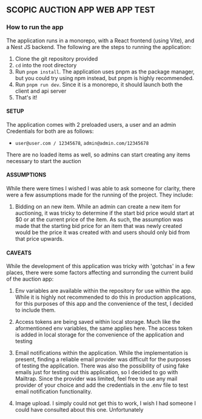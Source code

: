 ## SCOPIC AUCTION APP WEB APP TEST

### How to run the app

The application runs in a monorepo, with a React frontend (using Vite), and a Nest JS backend. The following are the steps to running the application:

1.  Clone the git repository provided
2.  `cd` into the root directory
3.  Run `pnpm install`. The application uses pnpm as the package manager, but you could try using npm instead, but pnpm is highly recommended.
4.  Run `pnpm run dev`. Since it is a monorepo, it should launch both the client and api server
5.  That's it!

#### SETUP

The application comes with 2 preloaded users, a user and an admin Credentials for both are as follows:

- `user@user.com / 12345678`, `admin@admin.com/12345678`

There are no loaded items as well, so admins can start creating any items necessary to start the auction

#### ASSUMPTIONS

While there were times I wished I was able to ask someone for clarity, there were a few assumptions made for the running of the project. They include:

1. Bidding on an new item. While an admin can create a new item for auctioning, it was tricky to determine if the start bid price would start at $0 or at the current price of the item. As such, the assumption was made that the starting bid price for an item that was newly created would be the price it was created with and users should only bid from that price upwards.

#### CAVEATS

While the development of this application was tricky with 'gotchas' in a few places, there were some factors affecting and surronding the current build of the auction app:

1. Env variables are available within the repository for use within the app. While it is highly not recommended to do this in production applications, for this purposes of this app and the convenience of the test, I decided to include them.

2. Access tokens are being saved within local storage. Much like the aformentioned env variables, the same applies here. The access token is added in local storage for the convenience of the application and testing
3. Email notifications within the application. While the implementation is present, finding a reliable email provider was difficult for the purposes of testing the application. There was also the possibility of using fake emails just for testing out this application, so I decided to go with Mailtrap. Since the provider was limited, feel free to use any mail provider of your choice and add the credentials in the .env file to test email notification functionality.
4. Image upload. I simply could not get this to work, I wish I had someone I could have consulted about this one. Unfortunately

